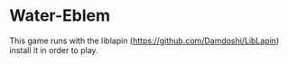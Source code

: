 # Water-Eblem
This game runs with the liblapin (https://github.com/Damdoshi/LibLapin) install it in order to play.

